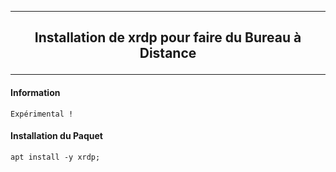 ---------------------------------------------------------------------------------------------------------------------------------------------------------------------------------------------------
## <p align='center'> Installation de xrdp pour faire du Bureau à Distance </p>

---------------------------------------------------------------------------------------------------------------------------------------------------------------------------------------------------
#### Information
```
Expérimental !
```

#### Installation du Paquet
```
apt install -y xrdp;
```
